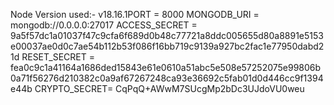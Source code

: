 Node Version used:- v18.16.1PORT = 8000
MONGODB_URI = mongodb://0.0.0.0:27017
ACCESS_SECRET = 9a5f57dc1a01037f47c9cfa6f689d0b48c77721a8ddc005655d80a8891e5153e00037ae0d0c7ae54b112b53f086f16bb719c9139a927bc2fac1e77950dabd21d
RESET_SECRET = fea0c9c1a41164a1686ded15843e61e0610a51abc5e508e57252075e99806b0a71f56276d210382c0a9af67267248ca93e36692c5fab01d0d446cc9f1394e44b
CRYPTO_SECRET=  CqPqQ+AWwM7SUcgMp2bDc3UJdoVU0weu
  
